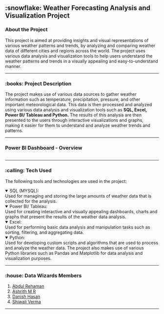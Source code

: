 <h2> :snowflake: Weather Forecasting Analysis and Visualization Project</h2>

<h3>About the Project</h3>

<p>This project is aimed at providing insights and visual representations of various weather patterns and trends, by analyzing and comparing weather data of different cities and regions across the world. The project uses various data analysis and visualization tools to help users understand the weather patterns and trends in a visually appealing and easy-to-understand manner.</p>

<hr>
<h3>:books: Project Description</h3>

<p>The project makes use of various data sources to gather weather information such as temperature, precipitation, pressure, and other important meteorological data. This data is then processed and analyzed using various data analysis and visualization tools such as <b>SQL, Excel, Power BI/ Tableau and Python.</b> The results of this analysis are then presented to the users through interactive visualizations and graphs, making it easier for them to understand and analyze weather trends and patterns.</p>

<hr>
<h3>Power BI Dashboard - Overview</h3>
<img src="">
<hr>
<h3>:calling: Tech Used</h3>

<p>The following tools and technologies are used in the project:</p>

<details open><summary>SQL (MYSQL):</summary> Used for managing and storing the large amounts of weather data that is collected for the analysis.</details>

<details open><summary>Power BI/ Tableau:</summary> Used for creating interactive and visually appealing dashboards, charts and graphs that present the results of the weather data analysis.</details>

<details open><summary>Excel:</summary> Used for performing basic data analysis and manipulation tasks such as sorting, filtering, and aggregating data.</details>

<details open><summary>Python:</summary> Used for developing custom scripts and algorithms that are used to process and analyze the weather data. The project also makes use of various Python libraries such as Pandas and Matplotlib for data analysis and visualization purposes.</details>
<hr>

<h3>:house: Data Wizards Members </h3>

1. [Abdul Rehaman](https://github.com/AR10X)
2. [Ashrith M R](https://github.com/ashhh-01)
3. [Danish Hasan](https://github.com/DanishHasan14321)
4. [Shiwali Verma](https://github.com/AR10X/data-analysis)
<hr>



